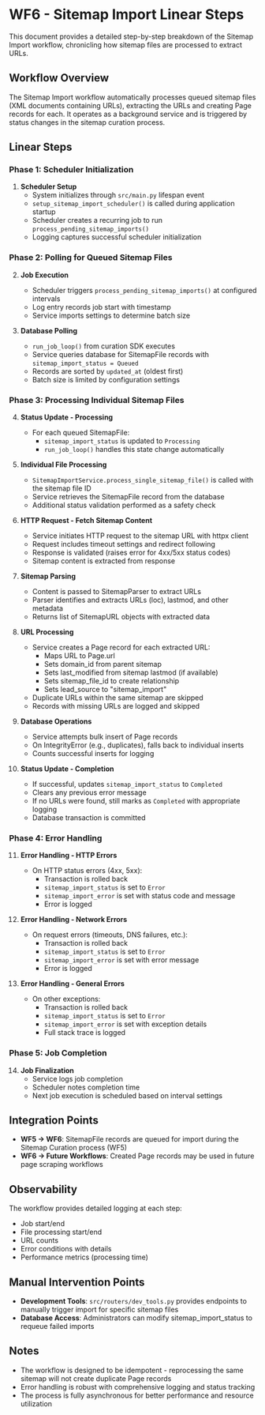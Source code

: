 # WF6 - Sitemap Import Linear Steps

This document provides a detailed step-by-step breakdown of the Sitemap Import workflow, chronicling how sitemap files are processed to extract URLs.

## Workflow Overview

The Sitemap Import workflow automatically processes queued sitemap files (XML documents containing URLs), extracting the URLs and creating Page records for each. It operates as a background service and is triggered by status changes in the sitemap curation process.

## Linear Steps

### Phase 1: Scheduler Initialization

1. **Scheduler Setup**
   - System initializes through `src/main.py` lifespan event
   - `setup_sitemap_import_scheduler()` is called during application startup
   - Scheduler creates a recurring job to run `process_pending_sitemap_imports()`
   - Logging captures successful scheduler initialization

### Phase 2: Polling for Queued Sitemap Files

2. **Job Execution**
   - Scheduler triggers `process_pending_sitemap_imports()` at configured intervals
   - Log entry records job start with timestamp
   - Service imports settings to determine batch size

3. **Database Polling**
   - `run_job_loop()` from curation SDK executes 
   - Service queries database for SitemapFile records with `sitemap_import_status = Queued`
   - Records are sorted by `updated_at` (oldest first)
   - Batch size is limited by configuration settings

### Phase 3: Processing Individual Sitemap Files

4. **Status Update - Processing**
   - For each queued SitemapFile:
     - `sitemap_import_status` is updated to `Processing`
     - `run_job_loop()` handles this state change automatically

5. **Individual File Processing**
   - `SitemapImportService.process_single_sitemap_file()` is called with the sitemap file ID
   - Service retrieves the SitemapFile record from the database
   - Additional status validation performed as a safety check

6. **HTTP Request - Fetch Sitemap Content**
   - Service initiates HTTP request to the sitemap URL with httpx client
   - Request includes timeout settings and redirect following
   - Response is validated (raises error for 4xx/5xx status codes)
   - Sitemap content is extracted from response

7. **Sitemap Parsing**
   - Content is passed to SitemapParser to extract URLs
   - Parser identifies and extracts URLs (loc), lastmod, and other metadata
   - Returns list of SitemapURL objects with extracted data

8. **URL Processing**
   - Service creates a Page record for each extracted URL:
     - Maps URL to Page.url
     - Sets domain_id from parent sitemap
     - Sets last_modified from sitemap lastmod (if available)
     - Sets sitemap_file_id to create relationship
     - Sets lead_source to "sitemap_import"
   - Duplicate URLs within the same sitemap are skipped
   - Records with missing URLs are logged and skipped

9. **Database Operations**
   - Service attempts bulk insert of Page records
   - On IntegrityError (e.g., duplicates), falls back to individual inserts
   - Counts successful inserts for logging

10. **Status Update - Completion**
    - If successful, updates `sitemap_import_status` to `Completed`
    - Clears any previous error message
    - If no URLs were found, still marks as `Completed` with appropriate logging
    - Database transaction is committed

### Phase 4: Error Handling

11. **Error Handling - HTTP Errors**
    - On HTTP status errors (4xx, 5xx):
      - Transaction is rolled back
      - `sitemap_import_status` is set to `Error`
      - `sitemap_import_error` is set with status code and message
      - Error is logged

12. **Error Handling - Network Errors**
    - On request errors (timeouts, DNS failures, etc.):
      - Transaction is rolled back
      - `sitemap_import_status` is set to `Error`
      - `sitemap_import_error` is set with error message
      - Error is logged

13. **Error Handling - General Errors**
    - On other exceptions:
      - Transaction is rolled back
      - `sitemap_import_status` is set to `Error`
      - `sitemap_import_error` is set with exception details
      - Full stack trace is logged

### Phase 5: Job Completion

14. **Job Finalization**
    - Service logs job completion
    - Scheduler notes completion time
    - Next job execution is scheduled based on interval settings

## Integration Points

- **WF5 → WF6**: SitemapFile records are queued for import during the Sitemap Curation process (WF5)
- **WF6 → Future Workflows**: Created Page records may be used in future page scraping workflows

## Observability

The workflow provides detailed logging at each step:
- Job start/end
- File processing start/end
- URL counts
- Error conditions with details
- Performance metrics (processing time)

## Manual Intervention Points

- **Development Tools**: `src/routers/dev_tools.py` provides endpoints to manually trigger import for specific sitemap files
- **Database Access**: Administrators can modify sitemap_import_status to requeue failed imports

## Notes

- The workflow is designed to be idempotent - reprocessing the same sitemap will not create duplicate Page records
- Error handling is robust with comprehensive logging and status tracking
- The process is fully asynchronous for better performance and resource utilization
